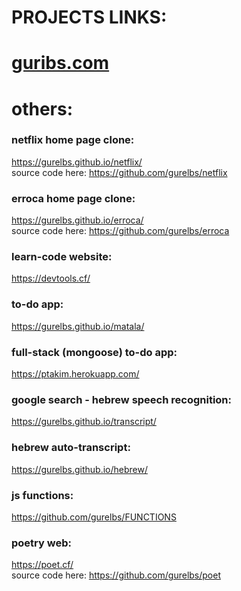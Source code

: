 # <h1>PROJECTS LINKS:</h1> 
<h1><a href="https://guribs.com/">guribs.com</a></h1>

# <h1> others:</h1>

### netflix home page clone: 
https://gurelbs.github.io/netflix/
<br>source code here:  https://github.com/gurelbs/netflix

### erroca home page clone:
https://gurelbs.github.io/erroca/
<br>source code here: https://github.com/gurelbs/erroca

### learn-code website: 
https://devtools.cf/

### to-do app: 
https://gurelbs.github.io/matala/

### full-stack (mongoose) to-do app: 
https://ptakim.herokuapp.com/

### google search - hebrew speech recognition: 
https://gurelbs.github.io/transcript/

### hebrew auto-transcript: 
https://gurelbs.github.io/hebrew/

### js functions: 
https://github.com/gurelbs/FUNCTIONS

### poetry web:
https://poet.cf/
<br>source code here: https://github.com/gurelbs/poet


